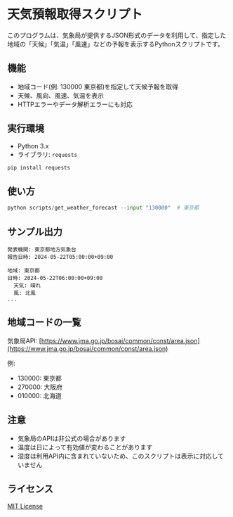 # 天気預報取得スクリプト

このプログラムは、気象局が提供するJSON形式のデータを利用して、指定した地域の「天候」「気温」「風速」などの予報を表示するPythonスクリプトです。

## 機能
- 地域コード(例: 130000 東京都)を指定して天候予報を取得
- 天候、風向、風速、気温を表示
- HTTPエラーやデータ解析エラーにも対応

## 実行環境
- Python 3.x
- ライブラリ: `requests`

```bash
pip install requests
```

## 使い方
```python
python scripts/get_weather_forecast --input "130000"  # 東京都
```

## サンプル出力
```
発表機関: 東京都地方気象台
報告日時: 2024-05-22T05:00:00+09:00

地域: 東京都
日時: 2024-05-22T06:00:00+09:00
  天気: 晴れ
  風: 北風
...
```

## 地域コードの一覧
気象局API:
[https://www.jma.go.jp/bosai/common/const/area.json](https://www.jma.go.jp/bosai/common/const/area.json)

例:
- 130000: 東京都
- 270000: 大阪府
- 010000: 北海道

## 注意
- 気象局のAPIは非公式の場合があります
- 温度は日によって有効値が変わることがあります
- 湿度は利用API内に含まれていないため、このスクリプトは表示に対応していません

## ライセンス
[MIT License](./LICENSE)

